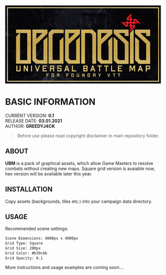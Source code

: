 ![UniversalBattleMap](docs/ubm_header.jpg)

# BASIC INFORMATION

CURRENT VERSION: **0.1**  
RELEASE DATE: **03.01.2021**  
AUTHOR: **GREEDYJ4CK**

> Before use please read copyright disclaimer in main repository folder.

## ABOUT
**UBM** is a pack of graphical assets, which allow Game Masters to resolve combats without creating new maps. Square grid version is avaiable now, hex version will be available later this year.

## INSTALLATION

Copy assets (backgrounds, tiles etc.) into your campaign data directory.

## USAGE
Recommended scene settings:
```
Scene Dimensions: 4000px x 4000px
Grid Type: Square
Grid Size: 200px
Grid Color: #b39c6b
Grid Opacity: 0.1
```

More instructions and usage examples are coming soon....